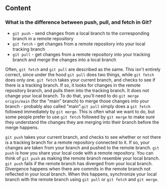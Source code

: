 ## Content

### What is the difference between push, pull, and fetch in Git?

- `git push` - send changes from a local branch to the corresponding branch in a remote repository
- `git fetch` - get changes from a remote repository into your local tracking branch
- `git pull` - get changes from a remote repository into your tracking branch and merge the changes into a local branch

Often, `git fetch` and `git pull` are described as the same. This isn't entirely correct, since under the hood `git pull` does two things, while `git fetch` does only one. `git fetch` takes your current branch, and checks to see if there is a tracking branch. If so, it looks for changes in the remote repository branch, and pulls them into the tracking branch. It does not change your local branch. To do that, you'll need to do `git merge origin/main` (for the "main" branch) to merge those changes into your branch - probably also called "main".`git pull` simply does a `git fetch` followed immediately by `git merge`. This is often what we want to do, but some people prefer to use `git fetch` followed by `git merge` to make sure they understand the changes they are merging into their branch before the merge happens.

`git push` takes your current branch, and checks to see whether or not there is a tracking branch for a remote repository connected to it. If so, your changes are taken from your branch and pushed to the remote branch. `git push` is how you share your local code with a remote repository. You can think of `git push` as making the remote branch resemble your local branch. `git push` fails if the remote branch has diverged from your local branch. Divergence happens when there are commits in the remote branch not reflected in your local branch. When this happens, synchronize your local branch with the remote branch using `git pull` or `git fetch` and `git merge`.